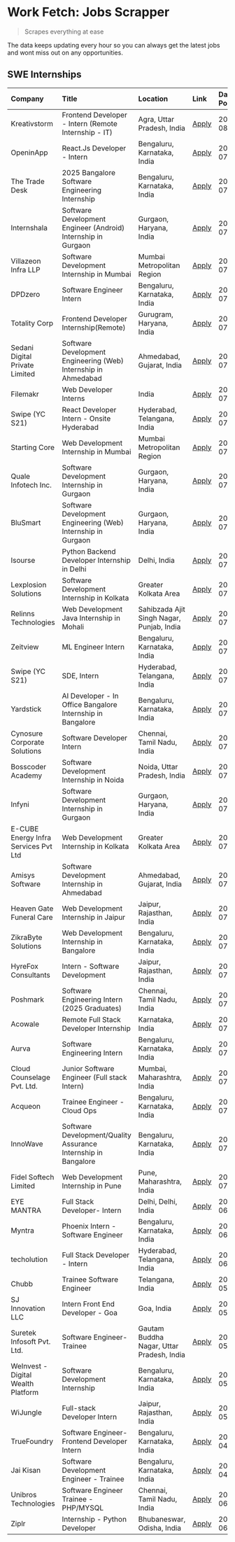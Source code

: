 # Work Fetch: Jobs Scrapper
> Scrapes everything at ease

The data keeps updating every hour so you can always get the latest jobs and wont miss out on any opportunities.

## SWE Internships
<!--START_SECTION:workfetch-->
| Company                              | Title                                                          | Location                                  | Link                                                                                                                                                                                                                                                                                               | Date Posted   |
|:-------------------------------------|:---------------------------------------------------------------|:------------------------------------------|:---------------------------------------------------------------------------------------------------------------------------------------------------------------------------------------------------------------------------------------------------------------------------------------------------|:--------------|
| Kreativstorm                         | Frontend Developer - Intern (Remote Internship - IT)           | Agra, Uttar Pradesh, India                | [Apply](https://in.linkedin.com/jobs/view/frontend-developer-intern-remote-internship-it-at-kreativstorm-3990239094?position=24&pageNum=0&refId=byqThCxhpjLA5FUkuU%2Fi1g%3D%3D&trackingId=CPMQzK8HuT8L%2FsIMV%2B0sww%3D%3D&trk=public_jobs_jserp-result_search-card)                               | 2024-08-01    |
| OpeninApp                            | React.Js Developer - Intern                                    | Bengaluru, Karnataka, India               | [Apply](https://in.linkedin.com/jobs/view/react-js-developer-intern-at-openinapp-3987659391?position=46&pageNum=0&refId=byqThCxhpjLA5FUkuU%2Fi1g%3D%3D&trackingId=Nh04j3hcGMmcIs5wszTHwQ%3D%3D&trk=public_jobs_jserp-result_search-card)                                                           | 2024-07-31    |
| The Trade Desk                       | 2025 Bangalore Software Engineering Internship                 | Bengaluru, Karnataka, India               | [Apply](https://in.linkedin.com/jobs/view/2025-bangalore-software-engineering-internship-at-the-trade-desk-3987456531?position=36&pageNum=0&refId=byqThCxhpjLA5FUkuU%2Fi1g%3D%3D&trackingId=Hm5MFaDSw6sgCDaTfcmsWg%3D%3D&trk=public_jobs_jserp-result_search-card)                                 | 2024-07-30    |
| Internshala                          | Software Development Engineer (Android) Internship in Gurgaon  | Gurgaon, Haryana, India                   | [Apply](https://in.linkedin.com/jobs/view/software-development-engineer-android-internship-in-gurgaon-at-internshala-3987153031?position=40&pageNum=0&refId=byqThCxhpjLA5FUkuU%2Fi1g%3D%3D&trackingId=a%2BaMQYzeU%2B9RmORp5Fjb7Q%3D%3D&trk=public_jobs_jserp-result_search-card)                   | 2024-07-29    |
| Villazeon Infra LLP                  | Software Development Internship in Mumbai                      | Mumbai Metropolitan Region                | [Apply](https://in.linkedin.com/jobs/view/software-development-internship-in-mumbai-at-villazeon-infra-llp-3985431977?position=48&pageNum=0&refId=byqThCxhpjLA5FUkuU%2Fi1g%3D%3D&trackingId=213%2BdpeAmKJvdtEDf0TuAQ%3D%3D&trk=public_jobs_jserp-result_search-card)                               | 2024-07-27    |
| DPDzero                              | Software Engineer Intern                                       | Bengaluru, Karnataka, India               | [Apply](https://in.linkedin.com/jobs/view/software-engineer-intern-at-dpdzero-3984918371?position=32&pageNum=0&refId=byqThCxhpjLA5FUkuU%2Fi1g%3D%3D&trackingId=Nj3Yl0nWMCDK0sxoOGm%2FbA%3D%3D&trk=public_jobs_jserp-result_search-card)                                                            | 2024-07-26    |
| Totality Corp                        | Frontend Developer Internship(Remote)                          | Gurugram, Haryana, India                  | [Apply](https://in.linkedin.com/jobs/view/frontend-developer-internship-remote-at-totality-corp-3982253688?position=4&pageNum=0&refId=byqThCxhpjLA5FUkuU%2Fi1g%3D%3D&trackingId=nHsNp7SDrXXOrRWH02VaRw%3D%3D&trk=public_jobs_jserp-result_search-card)                                             | 2024-07-25    |
| Sedani Digital Private Limited       | Software Development Engineering (Web) Internship in Ahmedabad | Ahmedabad, Gujarat, India                 | [Apply](https://in.linkedin.com/jobs/view/software-development-engineering-web-internship-in-ahmedabad-at-sedani-digital-private-limited-3985017980?position=10&pageNum=0&refId=byqThCxhpjLA5FUkuU%2Fi1g%3D%3D&trackingId=NfnRbz%2FYMjUr2AjuJ7SxQA%3D%3D&trk=public_jobs_jserp-result_search-card) | 2024-07-25    |
| Filemakr                             | Web Developer Interns                                          | India                                     | [Apply](https://in.linkedin.com/jobs/view/web-developer-interns-at-filemakr-3981227003?position=59&pageNum=0&refId=byqThCxhpjLA5FUkuU%2Fi1g%3D%3D&trackingId=SXnD%2B36aBRghbv2L9B3qYA%3D%3D&trk=public_jobs_jserp-result_search-card)                                                              | 2024-07-24    |
| Swipe (YC S21)                       | React Developer Intern - Onsite Hyderabad                      | Hyderabad, Telangana, India               | [Apply](https://in.linkedin.com/jobs/view/react-developer-intern-onsite-hyderabad-at-swipe-yc-s21-3981326010?position=9&pageNum=0&refId=byqThCxhpjLA5FUkuU%2Fi1g%3D%3D&trackingId=ejjXvqey5j85nzLv%2F4iuvA%3D%3D&trk=public_jobs_jserp-result_search-card)                                         | 2024-07-23    |
| Starting Core                        | Web Development Internship in Mumbai                           | Mumbai Metropolitan Region                | [Apply](https://in.linkedin.com/jobs/view/web-development-internship-in-mumbai-at-starting-core-3981367557?position=11&pageNum=0&refId=byqThCxhpjLA5FUkuU%2Fi1g%3D%3D&trackingId=Qi86dHgarZzMX91fGy8Hiw%3D%3D&trk=public_jobs_jserp-result_search-card)                                            | 2024-07-23    |
| Quale Infotech Inc.                  | Software Development Internship in Gurgaon                     | Gurgaon, Haryana, India                   | [Apply](https://in.linkedin.com/jobs/view/software-development-internship-in-gurgaon-at-quale-infotech-inc-3981372174?position=16&pageNum=0&refId=byqThCxhpjLA5FUkuU%2Fi1g%3D%3D&trackingId=XP8UzSfeTYHOnHdOFcRGeg%3D%3D&trk=public_jobs_jserp-result_search-card)                                 | 2024-07-23    |
| BluSmart                             | Software Development Engineering (Web) Internship in Gurgaon   | Gurgaon, Haryana, India                   | [Apply](https://in.linkedin.com/jobs/view/software-development-engineering-web-internship-in-gurgaon-at-blusmart-3981371374?position=18&pageNum=0&refId=byqThCxhpjLA5FUkuU%2Fi1g%3D%3D&trackingId=NUHQLpHzeXcajow7tt92dQ%3D%3D&trk=public_jobs_jserp-result_search-card)                           | 2024-07-23    |
| Isourse                              | Python Backend Developer Internship in Delhi                   | Delhi, India                              | [Apply](https://in.linkedin.com/jobs/view/python-backend-developer-internship-in-delhi-at-isourse-3981371334?position=21&pageNum=0&refId=byqThCxhpjLA5FUkuU%2Fi1g%3D%3D&trackingId=zLOcHjTZPGnRhCj9kGD2iA%3D%3D&trk=public_jobs_jserp-result_search-card)                                          | 2024-07-23    |
| Lexplosion Solutions                 | Software Development Internship in Kolkata                     | Greater Kolkata Area                      | [Apply](https://in.linkedin.com/jobs/view/software-development-internship-in-kolkata-at-lexplosion-solutions-3981366528?position=29&pageNum=0&refId=byqThCxhpjLA5FUkuU%2Fi1g%3D%3D&trackingId=vdH5VQCKJLg3tMlT3yxi2Q%3D%3D&trk=public_jobs_jserp-result_search-card)                               | 2024-07-23    |
| Relinns Technologies                 | Web Development Java Internship in Mohali                      | Sahibzada Ajit Singh Nagar, Punjab, India | [Apply](https://in.linkedin.com/jobs/view/web-development-java-internship-in-mohali-at-relinns-technologies-3981368497?position=45&pageNum=0&refId=byqThCxhpjLA5FUkuU%2Fi1g%3D%3D&trackingId=M2Kpzz%2B%2FSLKQrn2%2FhecMfg%3D%3D&trk=public_jobs_jserp-result_search-card)                          | 2024-07-23    |
| Zeitview                             | ML Engineer Intern                                             | Bengaluru, Karnataka, India               | [Apply](https://in.linkedin.com/jobs/view/ml-engineer-intern-at-zeitview-3980772013?position=58&pageNum=0&refId=byqThCxhpjLA5FUkuU%2Fi1g%3D%3D&trackingId=OSRU52s4mMmfzLp4OHYvmA%3D%3D&trk=public_jobs_jserp-result_search-card)                                                                   | 2024-07-23    |
| Swipe (YC S21)                       | SDE, Intern                                                    | Hyderabad, Telangana, India               | [Apply](https://in.linkedin.com/jobs/view/sde-intern-at-swipe-yc-s21-3980368092?position=41&pageNum=0&refId=byqThCxhpjLA5FUkuU%2Fi1g%3D%3D&trackingId=b%2FCFx%2B5kPzY2BnF2xo7qkQ%3D%3D&trk=public_jobs_jserp-result_search-card)                                                                   | 2024-07-22    |
| Yardstick                            | AI Developer - In Office Bangalore Internship in Bangalore     | Bengaluru, Karnataka, India               | [Apply](https://in.linkedin.com/jobs/view/ai-developer-in-office-bangalore-internship-in-bangalore-at-yardstick-3981740317?position=42&pageNum=0&refId=byqThCxhpjLA5FUkuU%2Fi1g%3D%3D&trackingId=Z3tGtdKN7Q%2BXRAYOdmPKIw%3D%3D&trk=public_jobs_jserp-result_search-card)                          | 2024-07-21    |
| Cynosure Corporate Solutions         | Software Developer Intern                                      | Chennai, Tamil Nadu, India                | [Apply](https://in.linkedin.com/jobs/view/software-developer-intern-at-cynosure-corporate-solutions-3979445794?position=27&pageNum=0&refId=byqThCxhpjLA5FUkuU%2Fi1g%3D%3D&trackingId=XtzuY2IrOO6fDve5X%2BadkQ%3D%3D&trk=public_jobs_jserp-result_search-card)                                      | 2024-07-20    |
| Bosscoder Academy                    | Software Development Internship in Noida                       | Noida, Uttar Pradesh, India               | [Apply](https://in.linkedin.com/jobs/view/software-development-internship-in-noida-at-bosscoder-academy-3979668791?position=6&pageNum=0&refId=byqThCxhpjLA5FUkuU%2Fi1g%3D%3D&trackingId=t2xHg2JoXBHwv8tq6eXjiA%3D%3D&trk=public_jobs_jserp-result_search-card)                                     | 2024-07-18    |
| Infyni                               | Software Development Internship in Gurgaon                     | Gurgaon, Haryana, India                   | [Apply](https://in.linkedin.com/jobs/view/software-development-internship-in-gurgaon-at-infyni-3979668846?position=8&pageNum=0&refId=byqThCxhpjLA5FUkuU%2Fi1g%3D%3D&trackingId=DLXx%2BsE%2FTpdq%2F7YTAj3Yrw%3D%3D&trk=public_jobs_jserp-result_search-card)                                        | 2024-07-18    |
| E-CUBE Energy Infra Services Pvt Ltd | Web Development Internship in Kolkata                          | Greater Kolkata Area                      | [Apply](https://in.linkedin.com/jobs/view/web-development-internship-in-kolkata-at-e-cube-energy-infra-services-pvt-ltd-3979668815?position=14&pageNum=0&refId=byqThCxhpjLA5FUkuU%2Fi1g%3D%3D&trackingId=QGZu%2FFUTpShIfzVK1vDToA%3D%3D&trk=public_jobs_jserp-result_search-card)                  | 2024-07-18    |
| Amisys Software                      | Software Development Internship in Ahmedabad                   | Ahmedabad, Gujarat, India                 | [Apply](https://in.linkedin.com/jobs/view/software-development-internship-in-ahmedabad-at-amisys-software-3979670728?position=22&pageNum=0&refId=byqThCxhpjLA5FUkuU%2Fi1g%3D%3D&trackingId=bu34Rs3nmHHR72yDGTVI0g%3D%3D&trk=public_jobs_jserp-result_search-card)                                  | 2024-07-18    |
| Heaven Gate Funeral Care             | Web Development Internship in Jaipur                           | Jaipur, Rajasthan, India                  | [Apply](https://in.linkedin.com/jobs/view/web-development-internship-in-jaipur-at-heaven-gate-funeral-care-3979674387?position=37&pageNum=0&refId=byqThCxhpjLA5FUkuU%2Fi1g%3D%3D&trackingId=8z8fIS1ckXlfomeNZ6izfQ%3D%3D&trk=public_jobs_jserp-result_search-card)                                 | 2024-07-18    |
| ZikraByte Solutions                  | Web Development Internship in Bangalore                        | Bengaluru, Karnataka, India               | [Apply](https://in.linkedin.com/jobs/view/web-development-internship-in-bangalore-at-zikrabyte-solutions-3978596765?position=38&pageNum=0&refId=byqThCxhpjLA5FUkuU%2Fi1g%3D%3D&trackingId=2P9juHbNn0c5NeYhtL49IA%3D%3D&trk=public_jobs_jserp-result_search-card)                                   | 2024-07-17    |
| HyreFox Consultants                  | Intern - Software Development                                  | Jaipur, Rajasthan, India                  | [Apply](https://in.linkedin.com/jobs/view/intern-software-development-at-hyrefox-consultants-3975991352?position=23&pageNum=0&refId=byqThCxhpjLA5FUkuU%2Fi1g%3D%3D&trackingId=78abbdiNoBxHTlrn8aLZ%2FQ%3D%3D&trk=public_jobs_jserp-result_search-card)                                             | 2024-07-14    |
| Poshmark                             | Software Engineering Intern (2025 Graduates)                   | Chennai, Tamil Nadu, India                | [Apply](https://in.linkedin.com/jobs/view/software-engineering-intern-2025-graduates-at-poshmark-3973115109?position=26&pageNum=0&refId=byqThCxhpjLA5FUkuU%2Fi1g%3D%3D&trackingId=GweO63ODg3QRf6%2BqQaZzgw%3D%3D&trk=public_jobs_jserp-result_search-card)                                         | 2024-07-11    |
| Acowale                              | Remote Full Stack Developer Internship                         | Karnataka, India                          | [Apply](https://in.linkedin.com/jobs/view/remote-full-stack-developer-internship-at-acowale-3971889398?position=3&pageNum=0&refId=byqThCxhpjLA5FUkuU%2Fi1g%3D%3D&trackingId=sLZ5kMWG3z98X2S%2Fh%2Fwgfg%3D%3D&trk=public_jobs_jserp-result_search-card)                                             | 2024-07-10    |
| Aurva                                | Software Engineering Intern                                    | Bengaluru, Karnataka, India               | [Apply](https://in.linkedin.com/jobs/view/software-engineering-intern-at-aurva-3972234446?position=51&pageNum=0&refId=byqThCxhpjLA5FUkuU%2Fi1g%3D%3D&trackingId=M35D7JubS6KT6KKcS8dQBA%3D%3D&trk=public_jobs_jserp-result_search-card)                                                             | 2024-07-10    |
| Cloud Counselage Pvt. Ltd.           | Junior Software Engineer (Full stack Intern)                   | Mumbai, Maharashtra, India                | [Apply](https://in.linkedin.com/jobs/view/junior-software-engineer-full-stack-intern-at-cloud-counselage-pvt-ltd-3967725851?position=19&pageNum=0&refId=byqThCxhpjLA5FUkuU%2Fi1g%3D%3D&trackingId=QJfiq058LF5GxtWJwHUR8A%3D%3D&trk=public_jobs_jserp-result_search-card)                           | 2024-07-09    |
| Acqueon                              | Trainee Engineer - Cloud Ops                                   | Bengaluru, Karnataka, India               | [Apply](https://in.linkedin.com/jobs/view/trainee-engineer-cloud-ops-at-acqueon-3971538216?position=55&pageNum=0&refId=byqThCxhpjLA5FUkuU%2Fi1g%3D%3D&trackingId=gCqcFJlvZGTvJ01MGRzM1w%3D%3D&trk=public_jobs_jserp-result_search-card)                                                            | 2024-07-09    |
| InnoWave                             | Software Development/Quality Assurance Internship in Bangalore | Bengaluru, Karnataka, India               | [Apply](https://in.linkedin.com/jobs/view/software-development-quality-assurance-internship-in-bangalore-at-innowave-3970349934?position=15&pageNum=0&refId=byqThCxhpjLA5FUkuU%2Fi1g%3D%3D&trackingId=53bDkT0D59OK8Nh9aHaurA%3D%3D&trk=public_jobs_jserp-result_search-card)                       | 2024-07-08    |
| Fidel Softech Limited                | Web Development Internship in Pune                             | Pune, Maharashtra, India                  | [Apply](https://in.linkedin.com/jobs/view/web-development-internship-in-pune-at-fidel-softech-limited-3965691167?position=25&pageNum=0&refId=byqThCxhpjLA5FUkuU%2Fi1g%3D%3D&trackingId=4ikW%2FnVfdTBhJXdcgm8zRg%3D%3D&trk=public_jobs_jserp-result_search-card)                                    | 2024-07-02    |
| EYE MANTRA                           | Full Stack Developer- Intern                                   | Delhi, Delhi, India                       | [Apply](https://in.linkedin.com/jobs/view/full-stack-developer-intern-at-eye-mantra-3960988037?position=13&pageNum=0&refId=byqThCxhpjLA5FUkuU%2Fi1g%3D%3D&trackingId=ndYrRr%2BpCE%2BChjxC%2F%2FKfOQ%3D%3D&trk=public_jobs_jserp-result_search-card)                                                | 2024-06-28    |
| Myntra                               | Phoenix Intern - Software Engineer                             | Bengaluru, Karnataka, India               | [Apply](https://in.linkedin.com/jobs/view/phoenix-intern-software-engineer-at-myntra-3947244832?position=34&pageNum=0&refId=byqThCxhpjLA5FUkuU%2Fi1g%3D%3D&trackingId=UMddSNXY2IACAdrzhZZ4kw%3D%3D&trk=public_jobs_jserp-result_search-card)                                                       | 2024-06-12    |
| techolution                          | Full Stack Developer - Intern                                  | Hyderabad, Telangana, India               | [Apply](https://in.linkedin.com/jobs/view/full-stack-developer-intern-at-techolution-3947911862?position=47&pageNum=0&refId=byqThCxhpjLA5FUkuU%2Fi1g%3D%3D&trackingId=FgdksLXaFSbQ2FXU9rXNdA%3D%3D&trk=public_jobs_jserp-result_search-card)                                                       | 2024-06-06    |
| Chubb                                | Trainee Software Engineer                                      | Telangana, India                          | [Apply](https://in.linkedin.com/jobs/view/trainee-software-engineer-at-chubb-3955950075?position=33&pageNum=0&refId=byqThCxhpjLA5FUkuU%2Fi1g%3D%3D&trackingId=tSWmn%2FIegfnEFfS46ZnHAQ%3D%3D&trk=public_jobs_jserp-result_search-card)                                                             | 2024-05-27    |
| SJ Innovation LLC                    | Intern Front End Developer - Goa                               | Goa, India                                | [Apply](https://in.linkedin.com/jobs/view/intern-front-end-developer-goa-at-sj-innovation-llc-3931678611?position=20&pageNum=0&refId=byqThCxhpjLA5FUkuU%2Fi1g%3D%3D&trackingId=VGtVxtI6EQVUJ5yYsX9zdQ%3D%3D&trk=public_jobs_jserp-result_search-card)                                              | 2024-05-24    |
| Suretek Infosoft Pvt. Ltd.           | Software Engineer-Trainee                                      | Gautam Buddha Nagar, Uttar Pradesh, India | [Apply](https://in.linkedin.com/jobs/view/software-engineer-trainee-at-suretek-infosoft-pvt-ltd-3916999948?position=31&pageNum=0&refId=byqThCxhpjLA5FUkuU%2Fi1g%3D%3D&trackingId=i0QJ25k8pD2W3XFy9qlvJA%3D%3D&trk=public_jobs_jserp-result_search-card)                                            | 2024-05-04    |
| WeInvest - Digital Wealth Platform   | Software Development Internship                                | Bengaluru, Karnataka, India               | [Apply](https://in.linkedin.com/jobs/view/software-development-internship-at-weinvest-digital-wealth-platform-3912867225?position=2&pageNum=0&refId=byqThCxhpjLA5FUkuU%2Fi1g%3D%3D&trackingId=%2BYj8NCa2zjsZTvgGrpISuQ%3D%3D&trk=public_jobs_jserp-result_search-card)                             | 2024-05-01    |
| WiJungle                             | Full-stack Developer Intern                                    | Jaipur, Rajasthan, India                  | [Apply](https://in.linkedin.com/jobs/view/full-stack-developer-intern-at-wijungle-3912864543?position=17&pageNum=0&refId=byqThCxhpjLA5FUkuU%2Fi1g%3D%3D&trackingId=G1XHfa1P041g0Ge1oYqOgA%3D%3D&trk=public_jobs_jserp-result_search-card)                                                          | 2024-05-01    |
| TrueFoundry                          | Software Engineer- Frontend Developer Intern                   | Bengaluru, Karnataka, India               | [Apply](https://in.linkedin.com/jobs/view/software-engineer-frontend-developer-intern-at-truefoundry-3887320206?position=28&pageNum=0&refId=byqThCxhpjLA5FUkuU%2Fi1g%3D%3D&trackingId=rdxd6Pc4M%2BdQsx6HHYBx1A%3D%3D&trk=public_jobs_jserp-result_search-card)                                     | 2024-04-05    |
| Jai Kisan                            | Software Development Engineer - Trainee                        | Bengaluru, Karnataka, India               | [Apply](https://in.linkedin.com/jobs/view/software-development-engineer-trainee-at-jai-kisan-3913911193?position=30&pageNum=0&refId=byqThCxhpjLA5FUkuU%2Fi1g%3D%3D&trackingId=kwN8ocf%2Fobn5N22P0TFhPA%3D%3D&trk=public_jobs_jserp-result_search-card)                                             | 2024-04-04    |
| Unibros Technologies                 | Software Engineer Trainee - PHP/MYSQL                          | Chennai, Tamil Nadu, India                | [Apply](https://in.linkedin.com/jobs/view/software-engineer-trainee-php-mysql-at-unibros-technologies-3656599241?position=52&pageNum=0&refId=byqThCxhpjLA5FUkuU%2Fi1g%3D%3D&trackingId=zkXiuY5T3ciTap49GqR0GQ%3D%3D&trk=public_jobs_jserp-result_search-card)                                      | 2023-06-12    |
| Ziplr                                | Internship - Python Developer                                  | Bhubaneswar, Odisha, India                | [Apply](https://in.linkedin.com/jobs/view/internship-python-developer-at-ziplr-3645677592?position=49&pageNum=0&refId=byqThCxhpjLA5FUkuU%2Fi1g%3D%3D&trackingId=vUMyKN6lSo5re0e0vdoKag%3D%3D&trk=public_jobs_jserp-result_search-card)                                                             | 2023-06-02    |
<!--END_SECTION:workfetch-->
